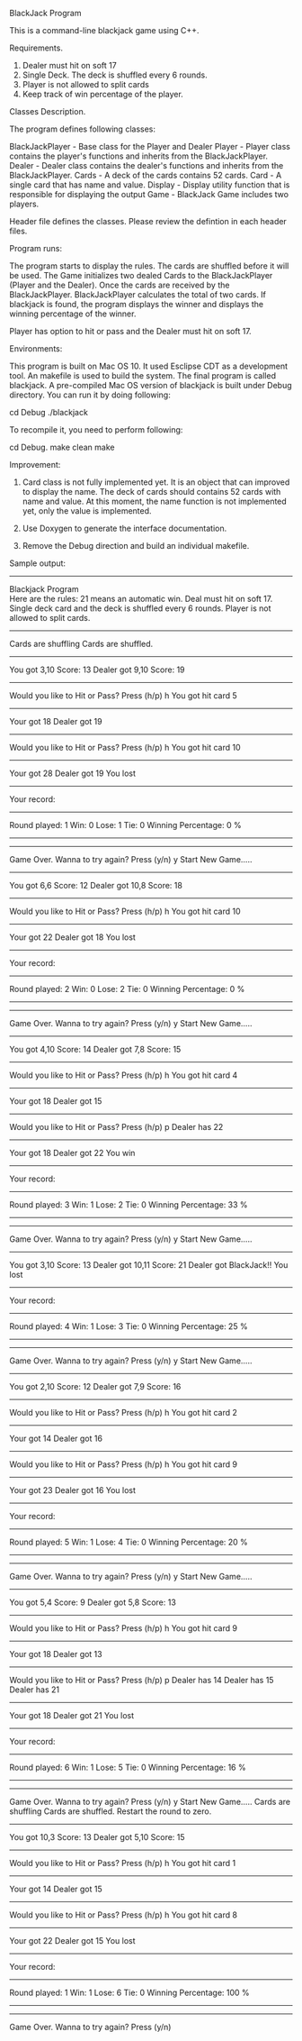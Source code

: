 BlackJack Program

This is a command-line blackjack game using C++. 

Requirements.
1. Dealer must hit on soft 17
2. Single Deck. The deck is shuffled every 6 rounds.
3. Player is not allowed to split cards
4. Keep track of win percentage of the player.

Classes Description.

The program defines following classes:

BlackJackPlayer - Base class for the Player and Dealer
Player - Player class contains the player's functions and inherits from the BlackJackPlayer. 
Dealer - Dealer class contains the dealer's functions and inherits from the BlackJackPlayer.
Cards  - A deck of the cards contains 52 cards.
Card   - A single card that has name and value.
Display - Display utility function that is responsible for displaying the output
Game - BlackJack Game includes two players.

Header file defines the classes. Please review the defintion in each header files.

Program runs:

The program starts to display the rules. The cards are shuffled before it will be
used.  The Game initializes two dealed Cards to the BlackJackPlayer (Player and the Dealer). 
Once the cards are received by the BlackJackPlayer. BlackJackPlayer calculates 
the total of two cards. If blackjack is found, the program displays the winner and 
displays the winning percentage of the winner. 

Player has option to hit or pass and the Dealer must hit on soft 17. 

Environments:

This program is built on Mac OS 10. It used Esclipse CDT as a development tool.
An makefile is used to build the system. The final program is called blackjack. 
A pre-compiled Mac OS version of blackjack is built under Debug directory. You can run it by
doing following:

cd Debug
./blackjack

To recompile it, you need to perform following:

cd Debug.
make clean
make 

Improvement:

1. Card class is not fully implemented yet. It is an object that can improved to display
the name. The deck of cards should contains 52 cards with name and value. At this moment, 
the name function is not implemented yet, only the value is implemented.

2. Use Doxygen to generate the interface documentation.

3. Remove the Debug direction and build an individual makefile.

Sample output:

*********************************************************
Blackjack Program                  
Here are the rules: 
21 means an automatic win.
Deal must hit on soft 17.
Single deck card and the deck is shuffled every 6 rounds.
Player is not allowed to split cards.
*********************************************************
 Cards are shuffling
 Cards are shuffled.
*********************************************************
You got 3,10 Score: 13
Dealer got 9,10 Score: 19
*********************************************************
Would you like to Hit or Pass? Press (h/p)
h
You got hit card 5
*********************************************************
Your got 18
Dealer got 19
*********************************************************
Would you like to Hit or Pass? Press (h/p)
h
You got hit card 10
*********************************************************
Your got 28
Dealer got 19
You lost
*********************************************************
Your record:
*********************************************************
Round played: 1
Win:          0
Lose:         1
Tie:          0
Winning Percentage: 0 % 
*********************************************************
*********************************************************
Game Over. Wanna to try again? Press (y/n)
y
Start New Game.....
*********************************************************
You got 6,6 Score: 12
Dealer got 10,8 Score: 18
*********************************************************
Would you like to Hit or Pass? Press (h/p)
h
You got hit card 10
*********************************************************
Your got 22
Dealer got 18
You lost
*********************************************************
Your record:
*********************************************************
Round played: 2
Win:          0
Lose:         2
Tie:          0
Winning Percentage: 0 % 
*********************************************************
*********************************************************
Game Over. Wanna to try again? Press (y/n)
y
Start New Game.....
*********************************************************
You got 4,10 Score: 14
Dealer got 7,8 Score: 15
*********************************************************
Would you like to Hit or Pass? Press (h/p)
h
You got hit card 4
*********************************************************
Your got 18
Dealer got 15
*********************************************************
Would you like to Hit or Pass? Press (h/p)
p
Dealer has 22
*********************************************************
Your got 18
Dealer got 22
You win
*********************************************************
Your record:
*********************************************************
Round played: 3
Win:          1
Lose:         2
Tie:          0
Winning Percentage: 33 % 
*********************************************************
*********************************************************
Game Over. Wanna to try again? Press (y/n)
y
Start New Game.....
*********************************************************
You got 3,10 Score: 13
Dealer got 10,11 Score: 21
Dealer got BlackJack!!
You lost
*********************************************************
Your record:
*********************************************************
Round played: 4
Win:          1
Lose:         3
Tie:          0
Winning Percentage: 25 % 
*********************************************************
*********************************************************
Game Over. Wanna to try again? Press (y/n)
y
Start New Game.....
*********************************************************
You got 2,10 Score: 12
Dealer got 7,9 Score: 16
*********************************************************
Would you like to Hit or Pass? Press (h/p)
h
You got hit card 2
*********************************************************
Your got 14
Dealer got 16
*********************************************************
Would you like to Hit or Pass? Press (h/p)
h
You got hit card 9
*********************************************************
Your got 23
Dealer got 16
You lost
*********************************************************
Your record:
*********************************************************
Round played: 5
Win:          1
Lose:         4
Tie:          0
Winning Percentage: 20 % 
*********************************************************
*********************************************************
Game Over. Wanna to try again? Press (y/n)
y
Start New Game.....
*********************************************************
You got 5,4 Score: 9
Dealer got 5,8 Score: 13
*********************************************************
Would you like to Hit or Pass? Press (h/p)
h
You got hit card 9
*********************************************************
Your got 18
Dealer got 13
*********************************************************
Would you like to Hit or Pass? Press (h/p)
p
Dealer has 14
Dealer has 15
Dealer has 21
*********************************************************
Your got 18
Dealer got 21
You lost
*********************************************************
Your record:
*********************************************************
Round played: 6
Win:          1
Lose:         5
Tie:          0
Winning Percentage: 16 % 
*********************************************************
*********************************************************
Game Over. Wanna to try again? Press (y/n)
y
Start New Game.....
 Cards are shuffling
 Cards are shuffled.
Restart the round to zero.
*********************************************************
You got 10,3 Score: 13
Dealer got 5,10 Score: 15
*********************************************************
Would you like to Hit or Pass? Press (h/p)
h
You got hit card 1
*********************************************************
Your got 14
Dealer got 15
*********************************************************
Would you like to Hit or Pass? Press (h/p)
h
You got hit card 8
*********************************************************
Your got 22
Dealer got 15
You lost
*********************************************************
Your record:
*********************************************************
Round played: 1
Win:          1
Lose:         6
Tie:          0
Winning Percentage: 100 % 
*********************************************************
*********************************************************
Game Over. Wanna to try again? Press (y/n)

